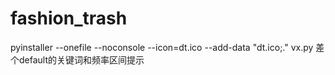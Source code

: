 # fashion_trash
pyinstaller --onefile --noconsole --icon=dt.ico --add-data "dt.ico;." vx.py
差个default的关键词和频率区间提示
